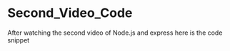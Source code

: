 # Second_Video_Code
After watching the second video of Node.js and express here is the code snippet
